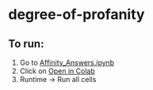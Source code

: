 # degree-of-profanity

## To run:
1. Go to [Affinity_Answers.ipynb](https://github.com/karynaur/degree-of-profanity/blob/main/Affinity_Answers.ipynb)
2. Click on [Open in Colab](https://colab.research.google.com/github/karynaur/degree-of-profanity/blob/main/Affinity_Answers.ipynb)
3. Runtime -> Run all cells
